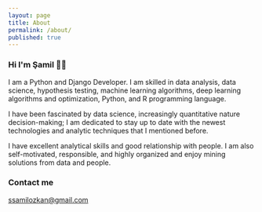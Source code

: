 ```yaml
---
layout: page
title: About
permalink: /about/
published: true
---
```




### Hi I'm Şamil 👋🏼

I am a Python and Django Developer. I am skilled in data analysis, data science, hypothesis testing, machine learning algorithms, deep learning algorithms and optimization, Python, and R programming language.

I have been fascinated by data science, increasingly quantitative nature decision-making; I am dedicated to stay up to date with the newest technologies and analytic techniques that I mentioned before.

I have excellent analytical skills and good relationship with people. I am also self-motivated, responsible, and highly organized and enjoy mining solutions from data and people.

### Contact me

[ssamilozkan@gmail.com](mailto:ssamilozkan@gmail.com)
